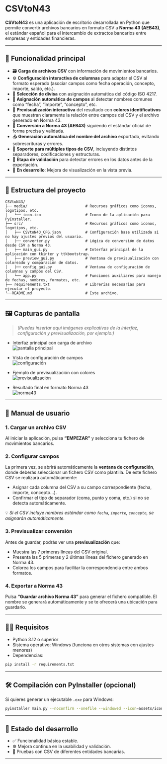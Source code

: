 
# CSVtoN43

**CSVtoN43** es una aplicación de escritorio desarrollada en Python que permite convertir archivos bancarios en formato CSV a **Norma 43 (AEB43)**, el estándar español para el intercambio de extractos bancarios entre empresas y entidades financieras.

---

## 🧩 Funcionalidad principal

- 🗃️ **Carga de archivos CSV** con información de movimientos bancarios.
- ⚙️ **Configuración interactiva de columnas** para adaptar el CSV al formato esperado (asociar campos como fecha operación, concepto, importe, saldo, etc.).
- 💱 **Selección de divisa** con asignación automática del código ISO 4217.
- 🧠 **Asignación automática de campos** al detectar nombres comunes como “fecha”, “importe”, “concepto”, etc.
- 🎨 **Previsualización interactiva** del resultado con **colores identificativos** que muestran claramente la relación entre campos del CSV y el archivo generado en Norma 43.
- 🔄 **Conversión a Norma 43 (AEB43)** siguiendo el estándar oficial de forma precisa y validada.
- 📤 **Generación automática del nombre del archivo** exportado, evitando sobrescrituras y errores.
- 💾 **Soporte para múltiples tipos de CSV**, incluyendo distintos separadores, codificaciones y estructuras.
- 🧪 **Etapa de validación** para detectar errores en los datos antes de la exportación.
- 🚧 **En desarrollo**: Mejora de visualización en la vista previa.

---

## 📁 Estructura del proyecto

```text
CSVtoN43/
├── media/                          # Recursos gráficos como iconos, logotipos, etc.
│   └── icon.ico                    # Icono de la aplicación para PyInstaller.
├── src/                            # Recursos gráficos como iconos, logotipos, etc.
│   ├── CSVtoN43_CFG.json           # Configuración base utilizada si no hay ajustes previos del usuario.
│   ├── converter.py                # Lógica de conversión de datos desde CSV a Norma 43.
│   ├── main_gui.py                 # Interfaz principal de la aplicación con tkinter y ttkbootstrap.
│   ├── preview_gui.py              # Ventana de previsualización con coloreado y comparación de datos.
│   ├── config_gui.py               # Ventana de configuración de columnas y campos del CSV.
│   └── app.py                      # Funciones auxiliares para manejo de fechas, nombres, formatos, etc.
├── requirements.txt                # Librerías necesarias para ejecutar el proyecto.
└──README.md                        # Este archivo.

```

---

## 🖼️ Capturas de pantalla

> *(Puedes insertar aquí imágenes explicativas de la interfaz, configuración y previsualización, por ejemplo:)*

- Interfaz principal con carga de archivo  
  ![pantalla principal](ruta/a/captura1.png)

- Vista de configuración de campos  
  ![configuración](ruta/a/captura2.png)

- Ejemplo de previsualización con colores  
  ![previsualización](ruta/a/captura3.png)

- Resultado final en formato Norma 43  
  ![norma43](ruta/a/captura4.png)

---

## 📖 Manual de usuario

### 1. Cargar un archivo CSV
Al iniciar la aplicación, pulsa **“EMPEZAR”** y selecciona tu fichero de movimientos bancarios.

### 2. Configurar campos
La primera vez, se abrirá automáticamente la **ventana de configuración**, donde deberás seleccionar un fichero CSV como plantilla.
De este fichero CSV se realizará automáticamente:
- Asignar cada columna del CSV a su campo correspondiente (fecha, importe, concepto…).
- Confirmar el tipo de separador (coma, punto y coma, etc.) si no se detecta automáticamente.

💡 *Si el CSV incluye nombres estándar como `fecha`, `importe`, `concepto`, se asignarán automáticamente.*

### 3. Previsualizar conversión
Antes de guardar, podrás ver una **previsualización** que:
- Muestra las 7 primeras líneas del CSV original.
- Presenta las 5 primeras y 2 últimas líneas del fichero generado en Norma 43.
- Colorea los campos para facilitar la correspondencia entre ambos formatos.

### 4. Exportar a Norma 43
Pulsa **“Guardar archivo Norma 43”** para generar el fichero compatible. El nombre se generará automáticamente y se te ofrecerá una ubicación para guardarlo.

---

## 🧑‍💻 Requisitos

- Python 3.12 o superior
- Sistema operativo: Windows (funciona en otros sistemas con ajustes menores)
- Dependencias:

```bash
pip install -r requirements.txt
```

---

## 🛠️ Compilación con PyInstaller (opcional)

Si quieres generar un ejecutable `.exe` para Windows:

```bash
pyinstaller main.py --noconfirm --onefile --windowed --icon=assets/icon.ico
```

---

## 📌 Estado del desarrollo

- ✅ Funcionalidad básica estable.
- ⚙️ Mejora continua en la usabilidad y validación.
- 🧪 Pruebas con CSV de diferentes entidades bancarias.

---
